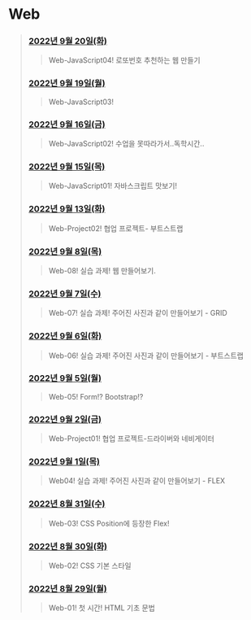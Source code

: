 # Web



> 
> ### [2022년 9월 20일(화)](./220920/README.md)
>
> > Web-JavaScript04! 로또번호 추천하는 웹 만들기 
> ### [2022년 9월 19일(월)](./220919/README.md)
>
> > Web-JavaScript03!
> ### [2022년 9월 16일(금)](./220916/README.md)
>
> > Web-JavaScript02! 수업을 못따라가서..독학시간..
> ### [2022년 9월 15일(목)](./220915/README.md)
>
> > Web-JavaScript01! 자바스크립트 맛보기!
> ### [2022년 9월 13일(화)](./220913/practice.md)
>
> > Web-Project02! 협업 프로젝트- 부트스트랩
> ### [2022년 9월 8일(목)](./220908/practice.md)
>
> > Web-08! 실습 과제! 웹 만들어보기.
> ### [2022년 9월 7일(수)](./220907/practice.md)
>
> > Web-07! 실습 과제! 주어진 사진과 같이 만들어보기 - GRID
> ### [2022년 9월 6일(화)](./220906/practice.md)
>
> > Web-06! 실습 과제! 주어진 사진과 같이 만들어보기 - 부트스트랩
> ### [2022년 9월 5일(월)](./220905/README.md)
>
> > Web-05! Form!? Bootstrap!?
> ### [2022년 9월 2일(금)](./220902/practice.md)
>
> > Web-Project01! 협업 프로젝트-드라이버와 네비게이터
> ### [2022년 9월 1일(목)](./220901/practice.md)
>
> > Web04! 실습 과제! 주어진 사진과 같이 만들어보기 - FLEX
> ### [2022년 8월 31일(수)](./220831/README.md)
>
> > Web-03! CSS Position에 등장한 Flex!
> ### [2022년 8월 30일(화)](./220830/README.md)
>
> > Web-02!  CSS 기본 스타일
> ### [2022년 8월 29일(월)](./220829/README.md)
>
> > Web-01! 첫 시간! HTML 기초 문법
